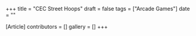 +++
title = "CEC Street Hoops"
draft = false
tags = ["Arcade Games"]
date = ""

[Article]
contributors = []
gallery = []
+++